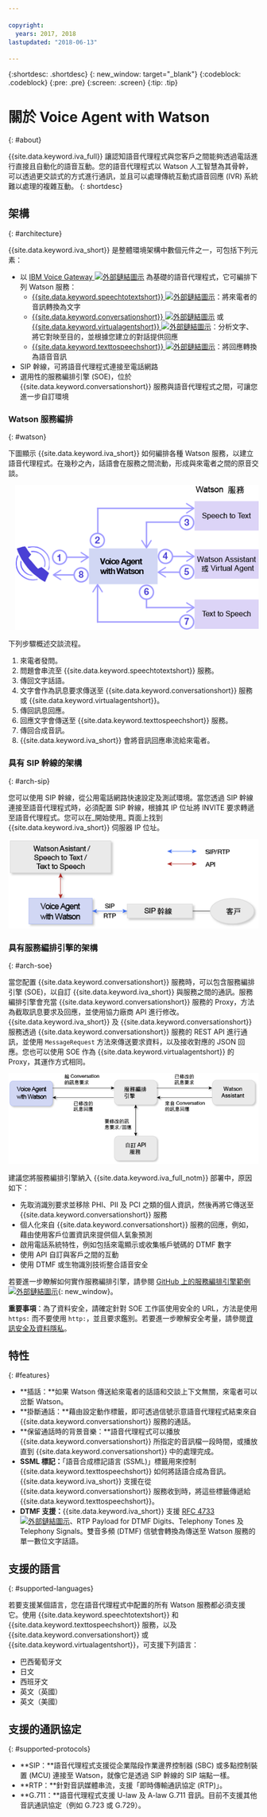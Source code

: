 ```yaml
---

copyright:
  years: 2017, 2018
lastupdated: "2018-06-13"

---
```


{:shortdesc: .shortdesc}
{: new_window: target="_blank"}
{:codeblock: .codeblock}
{:pre: .pre}
{:screen: .screen}
{:tip: .tip}

# 關於 Voice Agent with Watson
{: #about}

{{site.data.keyword.iva_full}} 讓認知語音代理程式與您客戶之間能夠透過電話進行直接且自動化的語音互動。您的語音代理程式以 Watson 人工智慧為其骨幹，可以透過更交談式的方式進行通訊，並且可以處理傳統互動式語音回應 (IVR) 系統難以處理的複雜互動。
{: shortdesc}

## 架構
{: #architecture}

{{site.data.keyword.iva_short}} 是整體環境架構中數個元件之一，可包括下列元素：

* 以 [IBM Voice Gateway ![外部鏈結圖示](../../icons/launch-glyph.svg "外部鏈結圖示")](https://www.ibm.com/support/knowledgecenter/SS4U29/) 為基礎的語音代理程式，它可編排下列 Watson 服務：
  * [{{site.data.keyword.speechtotextshort}} ![外部鏈結圖示](../../icons/launch-glyph.svg "外部鏈結圖示")](https://console.bluemix.net/docs/services/speech-to-text/index.html)：將來電者的音訊轉換為文字
  * [{{site.data.keyword.conversationshort}} ![外部鏈結圖示](../../icons/launch-glyph.svg "外部鏈結圖示")](https://console.bluemix.net/docs/services/conversation/index.html) 或 [{{site.data.keyword.virtualagentshort}} ![外部鏈結圖示](../../icons/launch-glyph.svg "外部鏈結圖示")](https://console.bluemix.net/docs/services/virtual-agent/getting-started.html#getting-started)：分析文字、將它對映至目的，並根據您建立的對話提供回應
  * [{{site.data.keyword.texttospeechshort}} ![外部鏈結圖示](../../icons/launch-glyph.svg "外部鏈結圖示")](https://console.bluemix.net/docs/services/text-to-speech/index.html)：將回應轉換為語音音訊
* SIP 幹線，可將語音代理程式連接至電話網路
* 選用性的服務編排引擎 (SOE)，位於 {{site.data.keyword.conversationshort}} 服務與語音代理程式之間，可讓您進一步自訂環境

### Watson 服務編排
{: #watson}

下圖顯示 {{site.data.keyword.iva_short}} 如何編排各種 Watson 服務，以建立語音代理程式。在幾秒之內，話語會在服務之間流動，形成與來電者之間的原音交談。

<div style="float: right; padding-left: 1em; padding-bottom: 1em">
<img src="images/conversation-flow.png" alt="{{site.data.keyword.iva_short}} 用來作為中心，來電者與每一個 Watson 服務都透過它進行通訊。"/></div>

下列步驟概述交談流程。

1. 來電者發問。
1. 問題會串流至 {{site.data.keyword.speechtotextshort}} 服務。
1. 傳回文字話語。
1. 文字會作為訊息要求傳送至 {{site.data.keyword.conversationshort}} 服務或 {{site.data.keyword.virtualagentshort}}。
1. 傳回訊息回應。
1. 回應文字會傳送至 {{site.data.keyword.texttospeechshort}} 服務。
1. 傳回合成音訊。
1. {{site.data.keyword.iva_short}} 會將音訊回應串流給來電者。

### 具有 SIP 幹線的架構
{: #arch-sip}

您可以使用 SIP 幹線，從公用電話網路快速設定及測試環境。當您透過 SIP 幹線連接至語音代理程式時，必須配置 SIP 幹線，根據其 IP 位址將 INVITE 要求轉遞至語音代理程式。您可以在_開始使用_ 頁面上找到 {{site.data.keyword.iva_short}} 伺服器 IP 位址。

![通話透過 SIP 幹線流向語音代理程式，後者會透過 API 與 Watson 服務通訊。](images/arch-sip.png)

### 具有服務編排引擎的架構
{: #arch-soe}

當您配置 {{site.data.keyword.conversationshort}} 服務時，可以包含服務編排引擎 (SOE)，以自訂 {{site.data.keyword.iva_short}} 與服務之間的通訊。服務編排引擎會充當 {{site.data.keyword.conversationshort}} 服務的 Proxy，方法為截取訊息要求及回應，並使用協力廠商 API 進行修改。{{site.data.keyword.iva_short}} 及 {{site.data.keyword.conversationshort}} 服務透過 {{site.data.keyword.conversationshort}} 服務的 REST API 進行通訊，並使用 `MessageRequest` 方法來傳送要求資料，以及接收對應的 JSON 回應。您也可以使用 SOE 作為 {{site.data.keyword.virtualagentshort}} 的 Proxy，其運作方式相同。

![{{site.data.keyword.iva_short}} 與 {{site.data.keyword.conversationshort}} 服務之間的訊息要求及回應會流經服務編排引擎，而此引擎會對其進行修改。](images/arch-soe.png)

建議您將服務編排引擎納入 {{site.data.keyword.iva_full_notm}} 部署中，原因如下：

* 先取消識別要求並移除 PHI、PII 及 PCI 之類的個人資訊，然後再將它傳送至 {{site.data.keyword.conversationshort}} 服務
* 個人化來自 {{site.data.keyword.conversationshort}} 服務的回應，例如，藉由使用客戶位置資訊來提供個人氣象預測
* 啟用電話系統特性，例如包括來電顯示或收集帳戶號碼的 DTMF 數字
* 使用 API 自訂與客戶之間的互動
* 使用 DTMF 或生物識別技術整合語音安全

若要進一步瞭解如何實作服務編排引擎，請參閱 [GitHub 上的服務編排引擎範例 ![外部鏈結圖示](../../icons/launch-glyph.svg "外部鏈結圖示")](https://github.com/WASdev/sample.voice.gateway/tree/master/soe){: new_window}。

**重要事項**：為了資料安全，請確定針對 SOE 工作區使用安全的 URL，方法是使用 `https:` 而不要使用 `http:`，並且要求鑑別。若要進一步瞭解安全考量，請參閱[資訊安全及資料隱私](infosec.html)。

## 特性
{: #features}

* **插話：**如果 Watson 傳送給來電者的話語和交談上下文無關，來電者可以岔斷 Watson。
* **掛斷通話：**藉由設定動作標籤，即可透過信號示意語音代理程式結束來自 {{site.data.keyword.conversationshort}} 服務的通話。
* **保留通話時的背景音樂：**語音代理程式可以播放 {{site.data.keyword.conversationshort}} 所指定的音訊檔一段時間，或播放直到 {{site.data.keyword.conversationshort}} 中的處理完成。
* **SSML 標記：**「語音合成標記語言 (SSML)」標籤用來控制 {{site.data.keyword.texttospeechshort}} 如何將話語合成為音訊。{{site.data.keyword.iva_short}} 支援在從 {{site.data.keyword.conversationshort}} 服務收到時，將這些標籤傳遞給 {{site.data.keyword.texttospeechshort}}。
* **DTMF 支援：**{{site.data.keyword.iva_short}} 支援 [RFC 4733 ![外部鏈結圖示](../../icons/launch-glyph.svg "外部鏈結圖示")](https://tools.ietf.org/html/rfc4733)、RTP Payload for DTMF Digits、Telephony Tones 及 Telephony Signals。雙音多頻 (DTMF) 信號會轉換為傳送至 Watson 服務的單一數位文字話語。

## 支援的語言
{: #supported-languages}

若要支援某個語言，您在語音代理程式中配置的所有 Watson 服務都必須支援它。使用 {{site.data.keyword.speechtotextshort}} 和 {{site.data.keyword.texttospeechshort}} 服務，以及 {{site.data.keyword.conversationshort}} 或 {{site.data.keyword.virtualagentshort}}，可支援下列語言：

* 巴西葡萄牙文
* 日文
* 西班牙文
* 英文（英國）
* 英文（美國）

## 支援的通訊協定
{: #supported-protocols}

* **SIP：**語音代理程式支援從企業階段作業邊界控制器 (SBC) 或多點控制裝置 (MCU) 連接至 Watson，就像它是透過 SIP 幹線的 SIP 端點一樣。
* **RTP：**針對音訊媒體串流，支援「即時傳輸通訊協定 (RTP)」。
* **G.711：**語音代理程式支援 U-law 及 A-law G.711 音訊。目前不支援其他音訊通訊協定（例如 G.723 或 G.729）。
